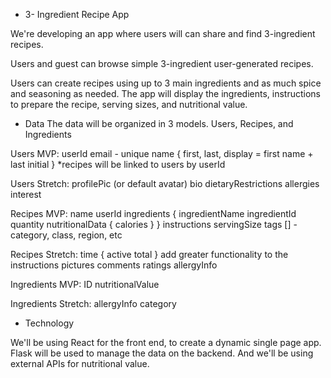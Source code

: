 * 3- Ingredient Recipe App

We're developing an app where users will can share and find 3-ingredient recipes.

Users and guest can browse simple 3-ingredient user-generated recipes. 

Users can create recipes using up to 3 main ingredients and as much spice and seasoning as needed.  The app will display the ingredients, instructions to prepare the recipe, serving sizes, and nutritional value.

* Data
The data will be organized in 3 models. Users, Recipes, and Ingredients

Users MVP:
userId
email - unique
name    {
            first,
            last,
            display = first name + last initial
        }
*recipes will be linked to users by userId

Users Stretch:
profilePic (or default avatar)
bio
dietaryRestrictions
allergies
interest

Recipes MVP:
name
userId
ingredients {
            ingredientName
            ingredientId
            quantity
            nutritionalData {
                    calories
                }
            }
instructions
servingSize
tags []
    - category, class, region, etc

Recipes Stretch:
time    {
            active
            total
        }
add greater functionality to the instructions
pictures
comments
ratings
allergyInfo

Ingredients MVP:
ID
nutritionalValue

Ingredients Stretch:
allergyInfo
category

* Technology

We'll be using React for the front end, to create a dynamic single page app. Flask will be used to manage the data on the backend. And we'll be using external APIs for nutritional value.